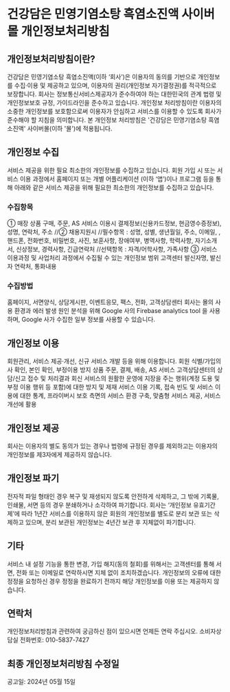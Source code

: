 # 건강담은 민영기염소탕 흑염소진액 사이버몰 개인정보처리방침

## 개인정보처리방침이란?
건강담은 민영기염소탕 흑염소진액(이하 ‘회사’)은 이용자의 동의를 기반으로 개인정보를 수집·이용 및 제공하고 있으며, 이용자의 권리(개인정보 자기결정권)를 적극적으로 보장합니다.
회사는 정보통신서비스제공자가 준수하여야 하는 대한민국의 관계 법령 및 개인정보보호 규정, 가이드라인을 준수하고 있습니다.
개인정보 처리방침이란 이용자의 소중한 개인정보를 보호함으로써 이용자가 안심하고 서비스를 이용할 수 있도록 회사가 준수해야 할 지침을 의미합니다.
본 개인정보 처리방침은 '건강담은 민영기염소탕 흑염소진액' 사이버몰(이하 '몰')에 적용됩니다.

## 개인정보 수집
서비스 제공을 위한 필요 최소한의 개인정보를 수집하고 있습니다.
회원 가입 시 또는 서비스 이용 과정에서 홈페이지 또는 개별 어플리케이션 (이하 ‘앱’)이나 프로그램 등을 통해 아래와 같은 서비스 제공을 위해 필요한 최소한의 개인정보를 수집하고 있습니다.

### 수집항목
① 매장 상품 구매, 주문, AS 서비스 이용시 
결제정보(신용카드정보, 현금영수증정보), 성명, 연락처, 주소
//② 채용지원시 
//필수항목 : 성명, 성별, 생년월일, 주소, 이메일, , 핸드폰, 전화번호, 비밀번호, 사진, 보훈사항, 장애여부, 병역사항, 학력사항, 자기소개서, 신상정보, 경력사항, 긴급연락처
//선택항목 : 자격/어학사항, 가족사항
③ 서비스 이용과정 및 사업처리 과정에서 수집될 수 있는 개인정보 범위
고객센터 발신자명, 발신자 연락처, 통화내용

### 수집방법
홈페이지, 서면양식, 상담게시판, 이벤트응모, 팩스, 전화, 고객상담센터
회사는 몰의 사용 환경과 에러 발생 원인 분석을 위해 Google 사의 Firebase analytics tool 을 사용하며, Google 사가 수집한 일부 정보를 사용할 수 있습니다.

## 개인정보 이용
회원관리, 서비스 제공·개선, 신규 서비스 개발 등을 위해 이용합니다.
회원 식별/가입의사 확인, 본인 확인, 부정이용 방지
상품 주문, 결제, 배송, AS 서비스
고객상담센터의 상담/신고 접수 및 처리결과 회신
서비스의 원활한 운영에 지장을 주는 행위(계정 도용 및 부정 이용 행위 등 포함)에 대한 방지 및 제재
서비스 이용 기록, 접속 빈도 및 서비스 이용에 대한 통계, 프라이버시 보호 측면의 서비스 환경 구축, 맞춤형 서비스 제공, 서비스 개선에 활용

## 개인정보 제공
회사는 이용자의 별도 동의가 있는 경우나 법령에 규정된 경우를 제외하고는 이용자의 개인정보를 제3자에게 제공하지 않습니다.

## 개인정보 파기
전자적 파일 형태인 경우 복구 및 재생되지 않도록 안전하게 삭제하고, 그 밖에 기록물, 인쇄물, 서면 등의 경우 분쇄하거나 소각하여 파기합니다.
회사는 ‘개인정보 유효기간제’에 따라 1년간 서비스를 이용하지 않은 회원의 개인정보를 별도로 분리 보관 또는 삭제하고 있으며, 분리 보관된 개인정보는 4년간 보관 후 지체없이 파기합니다.

## 기타
서비스 내 설정 기능을 통한 변경, 가입 해지(동의 철회)를 위해서는 고객센터를 통해 서면, 전화 또는 이메일로 연락하시면 지체 없이 조치하겠습니다. 개인정보의 오류에 대한 정정을 요청하신 경우 정정을 완료하기 전까지 해당 개인정보를 이용 또는 제공하지 않습니다.

## 연락처
개인정보처리방침과 관련하여 궁금하신 점이 있으시면 언제든 연락 주십시오.
소비자상담실 전화번호: 010-5837-7427

## 최종 개인정보처리방침 수정일
공고일: 2024년 05월 15일
